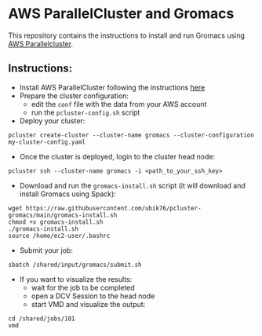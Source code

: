 # AWS ParallelCluster and Gromacs

This repository contains the instructions to install and run Gromacs using [AWS Parallelcluster](https://aws.amazon.com/hpc/parallelcluster/).


## Instructions:
* Install AWS ParallelCluster following the instructions [here](https://docs.aws.amazon.com/parallelcluster/latest/ug/install-v3-parallelcluster.html)
* Prepare the cluster configuration:
   * edit the ```conf``` file with the data from your AWS account
   * run the ```pcluster-config.sh``` script
* Deploy your cluster:
```
pcluster create-cluster --cluster-name gromacs --cluster-configuration my-cluster-config.yaml
```
* Once the cluster is deployed, login to the cluster head node:
```
pcluster ssh --cluster-name gromacs -i <path_to_your_ssh_key>
```
* Download and run the ```gromacs-install.sh``` script (it will download and install Gromacs using Spack):
```
wget https://raw.githubusercontent.com/ubik76/pcluster-gromacs/main/gromacs-install.sh
chmod +x gromacs-install.sh
./gromacs-install.sh
source /home/ec2-user/.bashrc
```
* Submit your job:
```
sbatch /shared/input/gromacs/submit.sh
```
* If you want to visualize the results:
   * wait for the job to be completed
   * open a DCV Session to the head node
   * start VMD and visualize the output:

```
cd /shared/jobs/101
vmd
```

